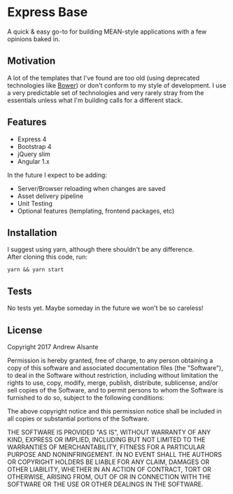 # Express Base

A quick & easy go-to for building MEAN-style applications with a few opinions baked in.

## Motivation

A lot of the templates that I've found are too old (using deprecated technologies like [Bower](https://bower.io/)) or don't conform to my style of development. I use a very predictable set of technologies and very rarely stray from the essentials unless what I'm building calls for a different stack.

## Features

* Express 4
* Bootstrap 4
* jQuery slim
* Angular 1.x

In the future I expect to be adding:

* Server/Browser reloading when changes are saved
* Asset delivery pipeline
* Unit Testing
* Optional features (templating, frontend packages, etc)


## Installation

I suggest using yarn, although there shouldn't be any difference.  
After cloning this code, run:
```
yarn && yarn start
```

## Tests

No tests yet. Maybe someday in the future we won't be so careless!

## License

Copyright 2017 Andrew Alsante

Permission is hereby granted, free of charge, to any person obtaining a copy of this software and associated documentation files (the "Software"), to deal in the Software without restriction, including without limitation the rights to use, copy, modify, merge, publish, distribute, sublicense, and/or sell copies of the Software, and to permit persons to whom the Software is furnished to do so, subject to the following conditions:

The above copyright notice and this permission notice shall be included in all copies or substantial portions of the Software.

THE SOFTWARE IS PROVIDED "AS IS", WITHOUT WARRANTY OF ANY KIND, EXPRESS OR IMPLIED, INCLUDING BUT NOT LIMITED TO THE WARRANTIES OF MERCHANTABILITY, FITNESS FOR A PARTICULAR PURPOSE AND NONINFRINGEMENT. IN NO EVENT SHALL THE AUTHORS OR COPYRIGHT HOLDERS BE LIABLE FOR ANY CLAIM, DAMAGES OR OTHER LIABILITY, WHETHER IN AN ACTION OF CONTRACT, TORT OR OTHERWISE, ARISING FROM, OUT OF OR IN CONNECTION WITH THE SOFTWARE OR THE USE OR OTHER DEALINGS IN THE SOFTWARE.

